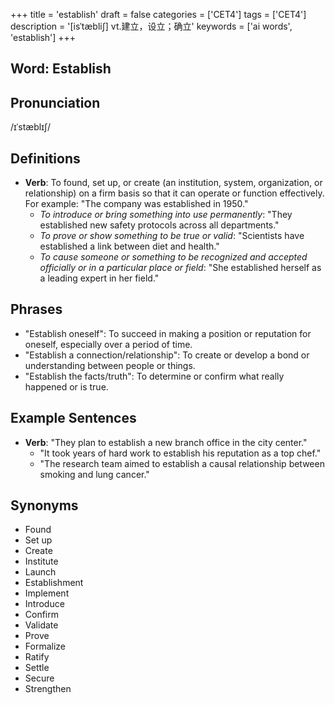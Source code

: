 +++
title = 'establish'
draft = false
categories = ['CET4']
tags = ['CET4']
description = '[isˈtæbli∫] vt.建立，设立；确立'
keywords = ['ai words', 'establish']
+++

## Word: Establish

## Pronunciation
/ɪˈstæblɪʃ/

## Definitions
- **Verb**: To found, set up, or create (an institution, system, organization, or relationship) on a firm basis so that it can operate or function effectively. For example: "The company was established in 1950."
  - _To introduce or bring something into use permanently_: "They established new safety protocols across all departments."
  - _To prove or show something to be true or valid_: "Scientists have established a link between diet and health."
  - _To cause someone or something to be recognized and accepted officially or in a particular place or field_: "She established herself as a leading expert in her field."

## Phrases
- "Establish oneself": To succeed in making a position or reputation for oneself, especially over a period of time.
- "Establish a connection/relationship": To create or develop a bond or understanding between people or things.
- "Establish the facts/truth": To determine or confirm what really happened or is true.

## Example Sentences
- **Verb**: "They plan to establish a new branch office in the city center."
  - "It took years of hard work to establish his reputation as a top chef."
  - "The research team aimed to establish a causal relationship between smoking and lung cancer."

## Synonyms
- Found
- Set up
- Create
- Institute
- Launch
- Establishment
- Implement
- Introduce
- Confirm
- Validate
- Prove
- Formalize
- Ratify
- Settle
- Secure
- Strengthen
